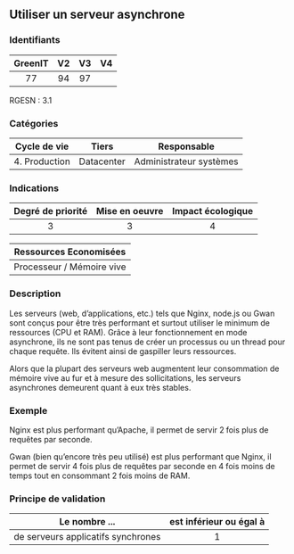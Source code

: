 ## Utiliser un serveur asynchrone

### Identifiants

| GreenIT |  V2  |  V3  |  V4  |
|:-------:|:----:|:----:|:----:|
|  77    | 94  | 97  |      |

RGESN : 3.1

### Catégories

| Cycle de vie |  Tiers  |  Responsable  |
|:---------:|:----:|:----:|
| 4. Production | Datacenter | Administrateur systèmes |

### Indications

| Degré de priorité |      Mise en oeuvre       |  Impact écologique    |
|:-------------------:|:-------------------------:|:---------------------:|
| 3 | 3 | 4 |

|Ressources Economisées                                      |
|:----------------------------------------------------------:|
|  Processeur / Mémoire vive  |

### Description

Les serveurs (web, d’applications, etc.) tels que Nginx, node.js ou Gwan sont conçus pour être très performant et surtout utiliser le minimum de ressources (CPU et RAM). Grâce à leur fonctionnement en mode asynchrone, ils ne sont pas tenus de créer un processus ou un thread pour chaque requête. Ils évitent ainsi de gaspiller leurs ressources.

Alors que la plupart des serveurs web augmentent leur consommation de mémoire vive au fur et à mesure des sollicitations, les serveurs asynchrones demeurent quant à eux très stables.

### Exemple

Nginx est  plus performant qu’Apache, il permet de servir 2 fois plus de requêtes par seconde.

Gwan (bien qu’encore très peu utilisé) est plus performant que Nginx, il permet de servir 4 fois plus de requêtes par seconde en 4 fois moins de temps tout en consommant 2 fois moins de RAM.

### Principe de validation

| Le nombre ...     | est inférieur ou égal à   |  
|-------------------|:-------------------------:|
| de serveurs applicatifs synchrones  | 1  |
